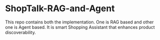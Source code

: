 # ShopTalk-RAG-and-Agent
This repo contains both the implementation. One is RAG based and other one is Agent based. It is smart Shopping Assistant that enhances product discoverability.
